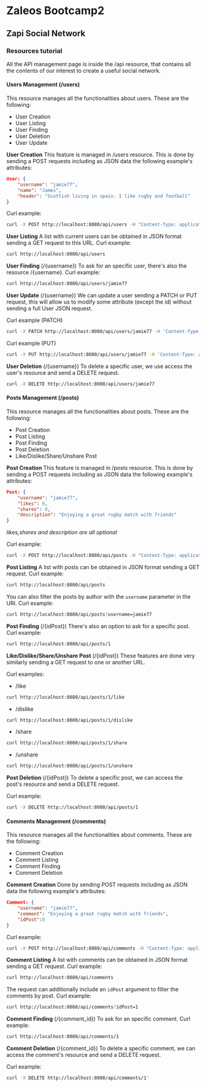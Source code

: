 # Zaleos Bootcamp2
## Zapi Social Network
### Resources tutorial
All the API management page is inside the /api resource, that contains all the contents of our interest to create a useful social network.

#### Users Management (/users)
This resource manages all the functionalities about users. These are the following:

- User Creation
- User Listing 
- User Finding
- User Deletion
- User Update

**User Creation** 
This feature is managed in /users resource. This is done by sending a POST requests including as JSON data the following example's attributes:
```json
User: {
    "username": "jamie77",
    "name": "James", 
    "header": "Scottish living in spain. I like rugby and football"
}
```
Curl example:
```bash
curl -X POST http://localhost:8080/api/users -H "Content-Type: application/json" -d '{ "username": "jamie77","name": "James", "header": "Scottish living in spain. I like rugby and football"}'
```

**User Listing** 
A list with current users can be obtained in JSON format sending a GET request to this URL.
Curl example:
```bash
curl http://localhost:8080/api/users
```

**User Finding** (/{username})
To ask for an specific user, there's also the  resource /{username}.
Curl example:
```bash
curl http://localhost:8080/api/users/jamie77
```

**User Update** (/{username})
We can update a user sending a PATCH or PUT request, this will allow us to modify some attribute (except the id) without sending a full User JSON request.

Curl example (PATCH)
```bash
curl -X PATCH http://localhost:8080/api/users/jamie77 -H 'Content-Type: application/json' -d '{"followed": 20000}'
```
Curl example (PUT)
```bash
curl -X PUT http://localhost:8080/api/users/jamie77 -H 'Content-Type: application/json' -d '{ "username": "jamie77","name": "James", "header": "Scottish living in spain. I like rugby and football","followers":20000,"followed":20}'
```

**User Deletion**   (/{username})
To delete a specific user, we use access the user's resource and send a DELETE request.

```bash
curl -X DELETE http://localhost:8080/api/users/jamie77
```

#### Posts Management (/posts)
This resource manages all the functionalities about posts. These are the following:

- Post Creation
- Post Listing 
- Post Finding
- Post Deletion
- Like/Dislike/Share/Unshare Post

**Post Creation** 
This feature is managed in /posts resource. This is done by sending a POST requests including as JSON data the following example's attributes:
```json
Post: {
    "username": "jamie77",
    "likes": 0, 
    "shares": 0, 
    "description": "Enjoying a great rugby match with friends"
}
```
_likes,shares and description are all optional_

Curl example:
```bash
curl -X POST http://localhost:8080/api/posts -H "Content-Type: application/json" -d '{ "username": "jamie77","likes": 0, "shares":0, "description": "Enjoying a great rugby match with friends"}'
```

**Post Listing** 
A list with posts can be obtained in JSON format sending a GET request.
Curl example:
```bash
curl http://localhost:8080/api/posts
```
You can also filter the posts by author with the `username` parameter in the URI.
Curl example:
```bash
curl http://localhost:8080/api/posts?username=jamie77
```

**Post Finding** (/{idPost})
There's also an option to ask for a specific post.
Curl example:
```bash
curl http://localhost:8080/api/posts/1
```
**Like/Dislike/Share/Unshare Post** (/{idPost})
These features are done very similarly sending a GET request to one or another URL.

Curl examples:
- /like
```bash
curl http://localhost:8080/api/posts/1/like
```
- /dislike
```bash
curl http://localhost:8080/api/posts/1/dislike
```
- /share
```bash
curl http://localhost:8080/api/posts/1/share
```
- /unshare
```bash
curl http://localhost:8080/api/posts/1/unshare
```

**Post Deletion**   (/{idPost})
To delete a specific post, we can access the post's resource and send a DELETE request.

Curl example:
```bash
curl -X DELETE http://localhost:8080/api/posts/1
```

#### Comments Management (/comments)
This resource manages all the functionalities about comments. These are the following:

- Comment Creation
- Comment Listing 
- Comment Finding
- Comment Deletion

**Comment Creation** 
Done by sending POST requests including as JSON data the following example's attributes:
```json
Comment: {
    "username": "jamie77",
    "comment": "Enjoying a great rugby match with friends",
    "idPost":0
}
```
Curl example:
```bash
curl -X POST http://localhost:8080/api/comments -H "Content-Type: application/json" -d '{"username": "jamie77","comment": "Enjoying a great rugby match with friends","idPost":0}'
```

**Comment Listing** 
A list with comments can be obtained in JSON format sending a GET request. 
Curl example:
```bash
curl http://localhost:8080/api/comments
```

The request can additionally include an  `idPost` argument to filter the comments by post.
Curl example:
```bash
curl http://localhost:8080/api/comments?idPost=1
```

**Comment Finding** (/{comment_id})
To ask for an specific comment.
Curl example:
```bash
curl http://localhost:8080/api/comments/1
```

**Comment Deletion**   (/{comment_id})
To delete a specific comment, we can access the comment's resource and send a DELETE request.

Curl example:
```bash
curl -X DELETE http://localhost:8080/api/comments/1'
```
